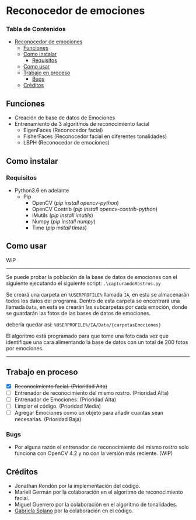 # Reconocedor de emociones

### Tabla de Contenidos
+ [Reconocedor de emociones](#reconocedor-de-emociones)
	+ [Funciones](#funciones)
	+ [Como instalar](#como-instalar)
		+ [Requisitos](#requisitos)
	+ [Como usar](#como-usar)
	+ [Trabajo en proceso](#trabajo-en-proceso)
		+ [Bugs](#bugs)
	+ [Créditos](#créditos)

## Funciones
- Creación de base de datos de Emociones
- Entrenamiento de 3 algoritmos de reconocimiento facial
	- EigenFaces (Reconocedor facial)
	- FisherFaces (Reconocedor facial en diferentes tonalidades)
	- LBPH (Reconocedor de emociones)

## Como instalar
### Requisitos
* Python3.6 en adelante
	* Pip
		* OpenCV (*pip install opencv-python*)
		* OpenCV Contrib (*pip install opencv-contrib-python*)
		* iMutils (*pip install imutils*)
		* Numpy (*pip install numpy*)
		* Time (*pip install times*)

## Como usar
WIP


------------
Se puede probar la población de la base de datos de emociones con el siguiente ejecutando el siguiente script:
`.\capturandoRostros.py`

Se creará una carpeta en `%USERPROFILE%` llamada `IA`, en esta se almacenarán todos los datos del programa. Dentro de esta carpeta se encontrará una llamada `Data`, en esta se crearán las subcarpetas por cada emoción, donde se guardarán las fotos de las bases de datos de emociones.

debería quedar así: `%USERPROFILE%/IA/Data/{carpetasEmociones}`

El algoritmo está programado para que tome una foto cada vez que identifique una cara alimentando la base de datos con un total de 200 fotos por emociones.

------------
## Trabajo en proceso
- [x] ~~Reconocimiento facial. (Prioridad Alta)~~
- [ ] Entrenador de reconocimiento del mismo rostro. (Prioridad Alta)
- [ ] Entrenador de Emociones. (Prioridad Alta)
- [ ] Limpiar el código. (Prioridad Media)
- [ ] Agregar Emociones como un objeto para añadir cuantas sean necesarias. (Prioridad Baja)

### Bugs
- Por alguna razón el entrenador de reconocimiento del mismo rostro solo funciona con OpenCV 4.2 y no con la versión más reciente. (WIP)

## Créditos
- Jonathan Rondón por la implementación del código.
- Marieli Germán por la colaboración en el algoritmo de reconocimiento facial.
- Miguel Guerrero por la colaboración en el algoritmo de tonalidades.
- [Gabriela Solano](https://omes-va.com/ "Gabriela Solano") por la colaboración en el código.
